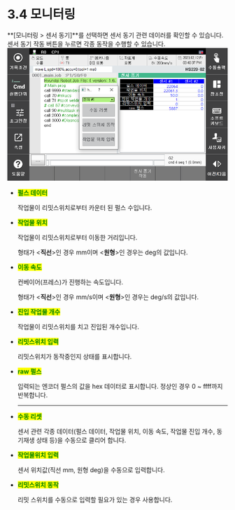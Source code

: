 ﻿# 3.4 모니터링

**\[모니터링 > 센서 동기]**를 선택하면 센서 동기 관련 데이러를 확인할 수 있습니다.
센서 동기 작동 버튼을 누르면 각종 동작을 수행할 수 있습니다.
![](../_assets/image33.png)

*   <mark style="color:green;">**펄스 데이터**</mark>

    작업물이 리밋스위치로부터 카운터 된 펄스 수입니다.


*   <mark style="color:green;">**작업물 위치**</mark>

    작업물이 리밋스위치로부터 이동한 거리입니다.&#x20;

    형태가 <**직선**>인 경우 mm이며 <**원형**>인 경우는 deg의 값입니다.


*   <mark style="color:green;">**이동 속도**</mark>

    컨베이어(프레스)가 진행하는 속도입니다.

    형태가 <**직선**>인 경우 mm/s이며 <**원형**>인 경우는 deg/s의 값입니다.

    &#x20;
*   <mark style="color:green;">**진입 작업물 개수**</mark>

    작업물이 리밋스위치를 치고 진입된 개수입니다.

    &#x20;
*   <mark style="color:green;">**리밋스위치 입력**</mark>

    리밋스위치가 동작중인지 상태를 표시합니다.

    &#x20;
*   <mark style="color:green;">**raw 펄스**</mark>

    입력되는 엔코더 펄스의 값을 hex 데이터로 표시합니다. 정상인 경우 0 \~ ffff까지 반복합니다.

    ****
*   <mark style="color:green;">**수동 리셋**</mark>

    센서 관련 각종 데이터(펄스 데이터, 작업물 위치, 이동 속도, 작업물 진입 개수, 동기재생 상태 등)을 수동으로 클리어 합니다.

    &#x20;
*   <mark style="color:green;">**작업물위치 입력**</mark>

    센서 위치값(직선 mm, 원형 deg)을 수동으로 입력합니다.

    &#x20;
*   <mark style="color:green;">**리밋스위치 동작**</mark>

    리밋 스위치를 수동으로 입력할 필요가 있는 경우 사용합니다.
